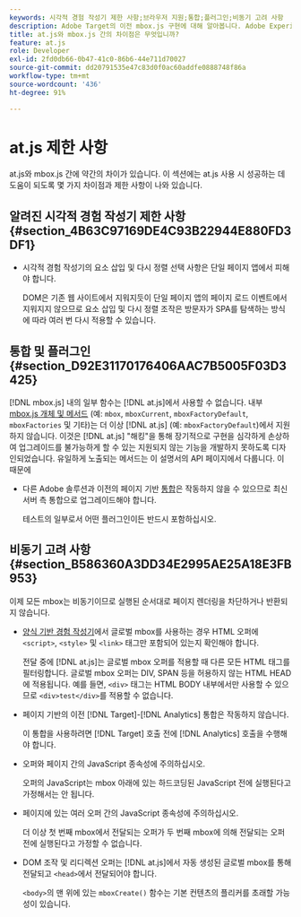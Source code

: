 ```yaml
---
keywords: 시각적 경험 작성기 제한 사항;브라우저 지원;통합;플러그인;비동기 고려 사항
description: Adobe Target의 이전 mbox.js 구현에 대해 알아봅니다. Adobe Experience Platform 웹 SDK(AEP 웹 SDK) 또는 최신 at.js 버전으로 마이그레이션합니다.
title: at.js와 mbox.js 간의 차이점은 무엇입니까?
feature: at.js
role: Developer
exl-id: 2fd0db66-0b47-41c0-86b6-44e711d70027
source-git-commit: dd20791535e47c83d0f0ac60addfe0888748f86a
workflow-type: tm+mt
source-wordcount: '436'
ht-degree: 91%

---
```


# at.js 제한 사항

at.js와 mbox.js 간에 약간의 차이가 있습니다. 이 섹션에는 at.js 사용 시 성공하는 데 도움이 되도록 몇 가지 차이점과 제한 사항이 나와 있습니다.

## 알려진 시각적 경험 작성기 제한 사항 {#section_4B63C97169DE4C93B22944E880FD3DF1}

* 시각적 경험 작성기의 요소 삽입 및 다시 정렬 선택 사항은 단일 페이지 앱에서 피해야 합니다.

   DOM은 기존 웹 사이트에서 지워지듯이 단일 페이지 앱의 페이지 로드 이벤트에서 지워지지 않으므로 요소 삽입 및 다시 정렬 조작은 방문자가 SPA를 탐색하는 방식에 따라 여러 번 다시 적용할 수 있습니다.

## 통합 및 플러그인 {#section_D92E31170176406AAC7B5005F03D3425}

[!DNL mbox.js] 내의 일부 함수는 [!DNL at.js]에서 사용할 수 없습니다. 내부 [mbox.js 개체 및 메서드](/help/c-target/c-visitor-profile/variables-profiles-parameters-methods.md#section_8C78059D15D9452F95636A5640188537) (예: `mbox`, `mboxCurrent`, `mboxFactoryDefault`, `mboxFactories` 및 기타)는 더 이상 [!DNL at.js] (예: `mboxFactoryDefault`)에서 지원하지 않습니다. 이것은 [!DNL at.js] &quot;해킹&quot;을 통해 장기적으로 구현을 심각하게 손상하여 업그레이드를 불가능하게 할 수 있는 지원되지 않는 기능을 개발하지 못하도록 디자인되었습니다. 유일하게 노출되는 메서드는 이 설명서의 API 페이지에서 다룹니다. 이 때문에

* 다른 Adobe 솔루션과 이전의 페이지 기반 [통합](/help/c-implementing-target/c-implementing-target-for-client-side-web/c-how-atjs-works/target-atjs-integrations.md#concept_C100BC4F073C4B57A608B309D0157B39)은 작동하지 않을 수 있으므로 최신 서버 측 통합으로 업그레이드해야 합니다.

   테스트의 일부로서 어떤 플러그인이든 반드시 포함하십시오.

## 비동기 고려 사항 {#section_B586360A3DD34E2995AE25A18E3FB953}

이제 모든 mbox는 비동기이므로 실행된 순서대로 페이지 렌더링을 차단하거나 반환되지 않습니다.

* [양식 기반 경험 작성기](/help/c-experiences/experiences.md#section_3643394BD424463C8768F2907DEBCC22)에서 글로벌 mbox를 사용하는 경우 HTML 오퍼에 `<script>`, `<style>` 및 `<link>` 태그만 포함되어 있는지 확인해야 합니다.

   전달 중에 [!DNL at.js]는 글로벌 mbox 오퍼를 적용할 때 다른 모든 HTML 태그를 필터링합니다. 글로벌 mbox 오퍼는 DIV, SPAN 등을 허용하지 않는 HTML HEAD에 적용됩니다. 예를 들면, `<div>` 태그는 HTML BODY 내부에서만 사용할 수 있으므로 `<div>test</div>`를 적용할 수 없습니다.

* 페이지 기반의 이전 [!DNL Target]-[!DNL Analytics] 통합은 작동하지 않습니다.

   이 통합을 사용하려면 [!DNL Target] 호출 전에 [!DNL Analytics] 호출을 수행해야 합니다.

* 오퍼와 페이지 간의 JavaScript 종속성에 주의하십시오.

   오퍼의 JavaScript는 mbox 아래에 있는 하드코딩된 JavaScript 전에 실행된다고 가정해서는 안 됩니다.

* 페이지에 있는 여러 오퍼 간의 JavaScript 종속성에 주의하십시오.

   더 이상 첫 번째 mbox에서 전달되는 오퍼가 두 번째 mbox에 의해 전달되는 오퍼 전에 실행된다고 가정할 수 없습니다.

* DOM 조작 및 리디렉션 오퍼는 [!DNL at.js]에서 자동 생성된 글로벌 mbox를 통해 전달되고 `<head>`에서 전달되어야 합니다.

   `<body>`의 맨 위에 있는 `mboxCreate()` 함수는 기본 컨텐츠의 플리커를 초래할 가능성이 있습니다.
